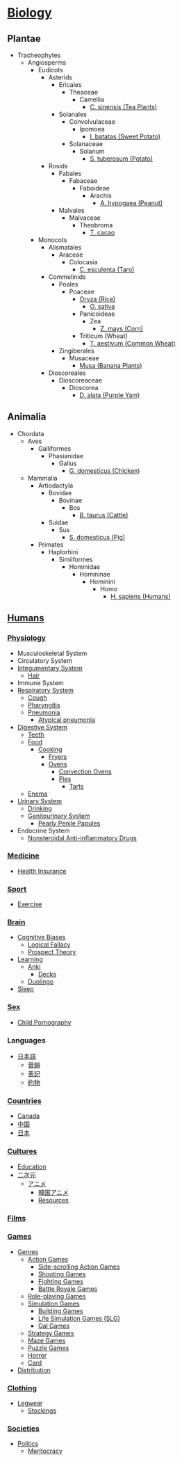 # [Biology](Biology.md)
## Plantae
- Tracheophytes
  - Angiosperms
    - Eudicots
      - Asterids
        - Ericales
          - Theaceae
            - Camellia
              - [C. sinensis (Tea Plants)](Plantae/Tracheophytes/Angiosperms/Eudicots/Asterids/Ericales/Theaceae/Camellia/sinensis.md)
        - Solanales
          - Convolvulaceae
            - Ipomoea
              - [I. batatas (Sweet Potato)](Plantae/Tracheophytes/Angiosperms/Eudicots/Asterids/Solanales/Convolvulaceae/Ipomoea/batatas.md)
          - Solanaceae
            - Solanum
              - [S. tuberosum (Potato)](Plantae/Tracheophytes/Angiosperms/Eudicots/Asterids/Solanales/Solanaceae/Solanum/tuberosum.md)
      - Rosids
        - Fabales
          - Fabaceae
            - Faboideae
              - Arachis
                - [A. hypogaea (Peanut)](Plantae/Tracheophytes/Angiosperms/Eudicots/Rosids/Fabales/Fabaceae/Faboideae/Arachis/hypogaea.md)
        - Malvales
          - Malvaceae
            - Theobroma
              - [T. cacao](Plantae/Tracheophytes/Angiosperms/Eudicots/Rosids/Malvales/Malvaceae/Theobroma/cacao.md)
    - Monocots
      - Alismatales
        - Araceae
          - Colocasia
            - [C. esculenta (Taro)](Plantae/Tracheophytes/Angiosperms/Monocots/Alismatales/Araceae/Colocasia/esculenta.md)
      - Commelinids
        - Poales
          - Poaceae
            - [Oryza (Rice)](Plantae/Tracheophytes/Angiosperms/Monocots/Commelinids/Poales/Poaceae/Oryza/README.md)
              - [O. sativa](Plantae/Tracheophytes/Angiosperms/Monocots/Commelinids/Poales/Poaceae/Oryza/sativa.md)
            - Panicoideae
              - Zea
                - [Z. mays (Corn)](Plantae/Tracheophytes/Angiosperms/Monocots/Commelinids/Poales/Poaceae/Panicoideae/Zea/mays.md)
            - Triticum (Wheat)
              - [T. aestivum (Common Wheat)](Plantae/Tracheophytes/Angiosperms/Monocots/Commelinids/Poales/Poaceae/Triticum/aestivum.md)
        - Zingiberales
          - Musaceae
            - [Musa (Banana Plants)](Plantae/Tracheophytes/Angiosperms/Monocots/Commelinids/Zingiberales/Musaceae/Musa/README.md)
      - Dioscoreales
        - Dioscoreaceae
          - Dioscorea
            - [D. alata (Purple Yam)](Plantae/Tracheophytes/Angiosperms/Monocots/Dioscoreales/Dioscoreaceae/Dioscorea/alata.md)

## Animalia
- Chordata
  - Aves
    - Galliformes
      - Phasianidae
        - Gallus
          - [G. domesticus (Chicken)](Animalia/Chordata/Aves/Galliformes/Phasianidae/Gallus/domesticus.md)
  - Mammalia
    - Artiodactyla
      - Bovidae
        - Bovinae
          - Bos
            - [B. taurus (Cattle)](Animalia/Chordata/Mammalia/Artiodactyla/Bovidae/Bovinae/Bos/taurus.md)
      - Suidae
        - Sus
          - [S. domesticus (Pig)](Animalia/Chordata/Mammalia/Artiodactyla/Suidae/Sus/domesticus.md)
    - Primates
      - Haplorhini
        - Simiiformes
          - Hominidae
            - Homininae
              - Hominini
                - Homo
                  - [H. sapiens (Humans)](#humans)

## [Humans](Humans/README.md)
### [Physiology](Humans/Physiology/README.md)
- Musculoskeletal System
- Circulatory System
- [Integumentary System](Humans/Physiology/Integumentary/README.md)
  - [Hair](Humans/Physiology/Integumentary/Hair/README.md)
- Immune System
- [Respiratory System](Humans/Physiology/Respiratory/README.md)
  - [Cough](Humans/Physiology/Respiratory/Cough.md)
  - [Pharyngitis](Humans/Physiology/Respiratory/Pharyngitis.md)
  - [Pneumonia](Humans/Physiology/Respiratory/Pneumonia/README.md)
    - [Atypical pneumonia](Humans/Physiology/Respiratory/Pneumonia/Atypical.md)
- [Digestive System](Humans/Physiology/Digestive/README.md)
  - [Teeth](Humans/Physiology/Digestive/Teeth/README.md)
  - [Food](Humans/Physiology/Digestive/Food/)
    - [Cooking](Humans/Physiology/Digestive/Food/Cooking/README.md)
      - [Fryers](Humans/Physiology/Digestive/Food/Cooking/Fryers/README.md)
      - [Ovens](Humans/Physiology/Digestive/Food/Cooking/Ovens/README.md)
        - [Convection Ovens](Humans/Physiology/Digestive/Food/Cooking/Ovens/Convection.md)
        - [Pies](Humans/Physiology/Digestive/Food/Cooking/Ovens/Pies/README.md)
          - [Tarts](Humans/Physiology/Digestive/Food/Cooking/Ovens/Pies/Tarts.md)
  - [Enema](Humans/Physiology/Digestive/Enema.md)
- [Urinary System](Humans/Physiology/Urinary/README.md)
  - [Drinking](Humans/Physiology/Urinary/Drinking.md)
  - [Genitourinary System](Humans/Physiology/Urinary/Genitourinary/README.md)
    - [Pearly Penile Papules](Humans/Physiology/Urinary/Genitourinary/Pearly%20Penile%20Papules.md)
- Endocrine System
  - [Nonsteroidal Anti-inflammatory Drugs](Humans/Physiology/Endocrine/Nonsteroidal%20Anti-inflammatory%20Drugs.md)

### [Medicine](Humans/Medicine/README.md)
- [Health Insurance](Humans/Medicine/Insurance/README.md)

### [Sport](Humans/Sport/README.md)
- [Exercise](Humans/Sport/Exercise/README.md)

### [Brain](Humans/Brain/README.md)
- [Cognitive Biases](Humans/Brain/Biases/README.md)
  - [Logical Fallacy](Humans/Brain/Biases/Logical.md)
  - [Prospect Theory](Humans/Brain/Biases/Prospect.md)
- [Learning](Humans/Brain/Learning/README.md)
  - [Anki](Humans/Brain/Learning/Anki/README.md)
    - [Decks](Humans/Brain/Learning/Anki/Decks/README.md)
  - [Duolingo](Humans/Brain/Learning/Duolingo.md)
- [Sleep](Humans/Brain/Sleep/README.md)

### [Sex](Humans/Sex/README.md)
- [Child Pornography](Humans/Sex/Child.md)

### Languages
- [日本語](Humans/Languages/日本語/README.md)
  - [音韻](Humans/Languages/日本語/音韻.md)
  - [表記](Humans/Languages/日本語/表記/README.md)
  - [約物](Humans/Languages/日本語/約物.md)

### [Countries](Humans/Countries/README.md)
- [Canada](Humans/Countries/Canada/README.md)
- [中国](Humans/Countries/中国/README.md)
- [日本](Humans/Countries/日本/README.md)

### [Cultures](Humans/Cultures/README.md)
- [Education](Humans/Cultures/Education/README.md)
- [二次元](Humans/Cultures/二次元/README.md)
  - [アニメ](Humans/Cultures/二次元/アニメ/README.md)
    - [韓国アニメ](Humans/Cultures/二次元/アニメ/韓国.md)
    - [Resources](Humans/Cultures/二次元/アニメ/Resources.md)

### [Films](Humans/Films/README.md)

### [Games](Humans/Games/README.md)
- [Genres](Humans/Games/Genres/README.md)
  - [Action Games](Humans/Games/Genres/Action/README.md)
    - [Side-scrolling Action Games](Humans/Games/Genres/Action/Side-scrolling.md)
    - [Shooting Games](Humans/Games/Genres/Action/Shooting.md)
    - [Fighting Games](Humans/Games/Genres/Action/Fighting/README.md)
    - [Battle Royale Games](Humans/Games/Genres/Action/Battle%20Royale.md)
  - [Role-playing Games](Humans/Games/Genres/Role/README.md)
  - [Simulation Games](Humans/Games/Genres/Simulation/README.md)
    - [Building Games](Humans/Games/Genres/Simulation/Building/README.md)
    - [Life Simulation Games (SLG)](Humans/Games/Genres/Simulation/Life.md)
    - [Gal Games](Humans/Games/Genres/Simulation/Gal/README.md)
  - [Strategy Games](Humans/Games/Genres/Strategy/README.md)
  - [Maze Games](Humans/Games/Genres/Maze/README.md)
  - [Puzzle Games](Humans/Games/Genres/Puzzle/README.md)
  - [Horror](Humans/Games/Genres/Horror/README.md)
  - [Card](Humans/Games/Genres/Card/README.md)
- [Distribution](Humans/Games/Distribution.md)

### [Clothing](Humans/Clothing/README.md)
- [Legwear](Humans/Clothing/Legwear/README.md)
  - [Stockings](Humans/Clothing/Legwear/Stockings.md)

### [Societies](Humans/Societies/README.md)
- [Politics](Humans/Societies/Politics/README.md)
  - [Meritocracy](Humans/Societies/Politics/Meritocracy.md)